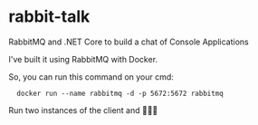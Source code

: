 # rabbit-talk
RabbitMQ and .NET Core to build a chat of Console Applications

I've built it using RabbitMQ with Docker.

So, you can run this command on your cmd:

```
  docker run --name rabbitmq -d -p 5672:5672 rabbitmq
```

Run two instances of the client and :tada::tada::tada:

